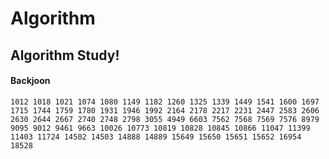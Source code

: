 # Algorithm
## Algorithm Study!
#### Backjoon
    1012 1018 1021 1074 1080 1149 1182 1260 1325 1339 1449 1541 1600 1697 
    1715 1744 1759 1780 1931 1946 1992 2164 2178 2217 2231 2447 2583 2606 
    2630 2644 2667 2740 2748 2798 3055 4949 6603 7562 7568 7569 7576 8979 
    9095 9012 9461 9663 10026 10773 10819 10828 10845 10866 11047 11399 
    11403 11724 14502 14503 14888 14889 15649 15650 15651 15652 16954 18528
    
